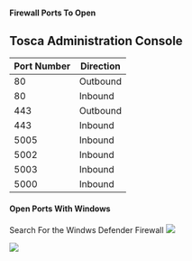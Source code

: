 #### Firewall Ports To Open

## Tosca Administration Console

| Port Number | Direction |
|---|---|
| 80 | Outbound |
| 80 | Inbound |
| 443 | Outbound |
| 443 | Inbound|
| 5005 | Inbound |
| 5002 | Inbound |
| 5003 | Inbound |
| 5000 | Inbound |

#### Open Ports With Windows

Search For the Windws Defender Firewall
![](Pasted%20image%2020230216092021.png)

![](Pasted%20image%2020230216091939.png)